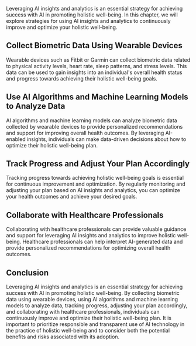 
Leveraging AI insights and analytics is an essential strategy for achieving success with AI in promoting holistic well-being. In this chapter, we will explore strategies for using AI insights and analytics to continuously improve and optimize your holistic well-being.

Collect Biometric Data Using Wearable Devices
---------------------------------------------

Wearable devices such as Fitbit or Garmin can collect biometric data related to physical activity levels, heart rate, sleep patterns, and stress levels. This data can be used to gain insights into an individual's overall health status and progress towards achieving their holistic well-being goals.

Use AI Algorithms and Machine Learning Models to Analyze Data
-------------------------------------------------------------

AI algorithms and machine learning models can analyze biometric data collected by wearable devices to provide personalized recommendations and support for improving overall health outcomes. By leveraging AI-enabled insights, individuals can make data-driven decisions about how to optimize their holistic well-being plan.

Track Progress and Adjust Your Plan Accordingly
-----------------------------------------------

Tracking progress towards achieving holistic well-being goals is essential for continuous improvement and optimization. By regularly monitoring and adjusting your plan based on AI insights and analytics, you can optimize your health outcomes and achieve your desired goals.

Collaborate with Healthcare Professionals
-----------------------------------------

Collaborating with healthcare professionals can provide valuable guidance and support for leveraging AI insights and analytics to improve holistic well-being. Healthcare professionals can help interpret AI-generated data and provide personalized recommendations for optimizing overall health outcomes.

Conclusion
----------

Leveraging AI insights and analytics is an essential strategy for achieving success with AI in promoting holistic well-being. By collecting biometric data using wearable devices, using AI algorithms and machine learning models to analyze data, tracking progress, adjusting your plan accordingly, and collaborating with healthcare professionals, individuals can continuously improve and optimize their holistic well-being plan. It is important to prioritize responsible and transparent use of AI technology in the practice of holistic well-being and to consider both the potential benefits and risks associated with its adoption.
